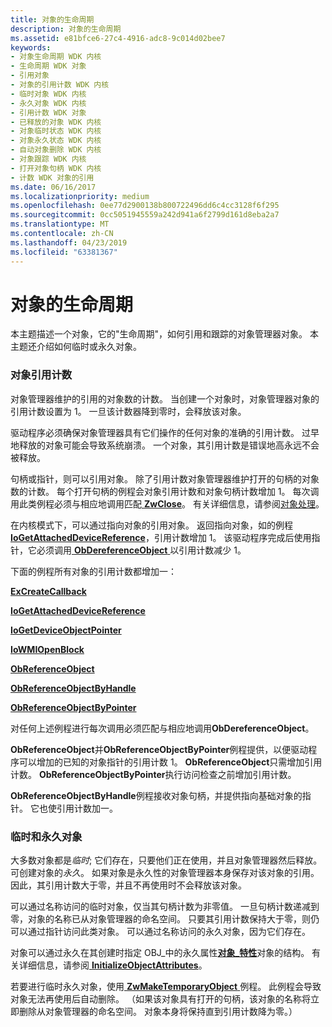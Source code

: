 ```yaml
---
title: 对象的生命周期
description: 对象的生命周期
ms.assetid: e81bfce6-27c4-4916-adc8-9c014d02bee7
keywords:
- 对象生命周期 WDK 内核
- 生命周期 WDK 对象
- 引用对象
- 对象的引用计数 WDK 内核
- 临时对象 WDK 内核
- 永久对象 WDK 内核
- 引用计数 WDK 对象
- 已释放的对象 WDK 内核
- 对象临时状态 WDK 内核
- 对象永久状态 WDK 内核
- 自动对象删除 WDK 内核
- 对象跟踪 WDK 内核
- 打开对象句柄 WDK 内核
- 计数 WDK 对象的引用
ms.date: 06/16/2017
ms.localizationpriority: medium
ms.openlocfilehash: 0ee77d2900138b800722496dd6c4cc3128f6f295
ms.sourcegitcommit: 0cc5051945559a242d941a6f2799d161d8eba2a7
ms.translationtype: MT
ms.contentlocale: zh-CN
ms.lasthandoff: 04/23/2019
ms.locfileid: "63381367"
---
```

# <a name="life-cycle-of-an-object"></a>对象的生命周期





本主题描述一个对象，它的"生命周期"，如何引用和跟踪的对象管理器对象。 本主题还介绍如何临时或永久对象。

### <a name="object-reference-count"></a>对象引用计数

对象管理器维护的引用的对象数的计数。 当创建一个对象时，对象管理器对象的引用计数设置为 1。 一旦该计数器降到零时，会释放该对象。

驱动程序必须确保对象管理器具有它们操作的任何对象的准确的引用计数。 过早地释放的对象可能会导致系统崩溃。 一个对象，其引用计数是错误地高永远不会被释放。

句柄或指针，则可以引用对象。 除了引用计数对象管理器维护打开的句柄的对象数的计数。 每个打开句柄的例程会对象引用计数和对象句柄计数增加 1。 每次调用此类例程必须与相应地调用匹配[ **ZwClose**](https://msdn.microsoft.com/library/windows/hardware/ff566417)。 有关详细信息，请参阅[对象处理](object-handles.md)。

在内核模式下，可以通过指向对象的引用对象。 返回指向对象，如的例程[ **IoGetAttachedDeviceReference**](https://msdn.microsoft.com/library/windows/hardware/ff549145)，引用计数增加 1。 该驱动程序完成后使用指针，它必须调用[ **ObDereferenceObject** ](https://msdn.microsoft.com/library/windows/hardware/ff557724)以引用计数减少 1。

下面的例程所有对象的引用计数都增加一：

[**ExCreateCallback**](https://msdn.microsoft.com/library/windows/hardware/ff544560)

[**IoGetAttachedDeviceReference**](https://msdn.microsoft.com/library/windows/hardware/ff549145)

[**IoGetDeviceObjectPointer**](https://msdn.microsoft.com/library/windows/hardware/ff549198)

[**IoWMIOpenBlock**](https://msdn.microsoft.com/library/windows/hardware/ff550453)

[**ObReferenceObject**](https://msdn.microsoft.com/library/windows/hardware/ff558678)

[**ObReferenceObjectByHandle**](https://msdn.microsoft.com/library/windows/hardware/ff558679)

[**ObReferenceObjectByPointer**](https://msdn.microsoft.com/library/windows/hardware/ff558686)

对任何上述例程进行每次调用必须匹配与相应地调用**ObDereferenceObject**。

**ObReferenceObject**并**ObReferenceObjectByPointer**例程提供，以便驱动程序可以增加的已知的对象指针的引用计数 1。 **ObReferenceObject**只需增加引用计数。 **ObReferenceObjectByPointer**执行访问检查之前增加引用计数。

**ObReferenceObjectByHandle**例程接收对象句柄，并提供指向基础对象的指针。 它也使引用计数加一。

### <a name="temporary-and-permanent-objects"></a>临时和永久对象

大多数对象都是*临时*; 它们存在，只要他们正在使用，并且对象管理器然后释放。 可创建对象的*永久*。 如果对象是永久性的对象管理器本身保存对该对象的引用。 因此，其引用计数大于零，并且不再使用时不会释放该对象。

可以通过名称访问的临时对象，仅当其句柄计数为非零值。 一旦句柄计数递减到零，对象的名称已从对象管理器的命名空间。 只要其引用计数保持大于零，则仍可以通过指针访问此类对象。 可以通过名称访问的永久对象，因为它们存在。

对象可以通过永久在其创建时指定 OBJ\_中的永久属性[**对象\_特性**](https://msdn.microsoft.com/library/windows/hardware/ff557749)对象的结构。 有关详细信息，请参阅[ **InitializeObjectAttributes**](https://msdn.microsoft.com/library/windows/hardware/ff547804)。

若要进行临时永久对象，使用[ **ZwMakeTemporaryObject** ](https://msdn.microsoft.com/library/windows/hardware/ff566477)例程。 此例程会导致对象无法再使用后自动删除。 （如果该对象具有打开的句柄，该对象的名称将立即删除从对象管理器的命名空间。 对象本身将保持直到引用计数降为零。）

 

 




